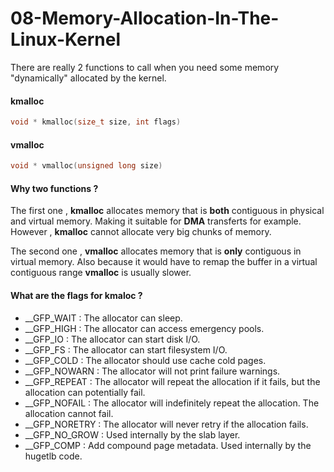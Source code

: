 # 08-Memory-Allocation-In-The-Linux-Kernel

There are really 2 functions to call when you need some memory "dynamically" allocated by the kernel.

#### kmalloc
```c
void * kmalloc(size_t size, int flags)
```

#### vmalloc
```c
void * vmalloc(unsigned long size)
```

#### Why two functions ? 

The first one , **kmalloc** allocates memory that is **both** contiguous in physical and virtual memory. Making it suitable for **DMA** transferts for example. However , **kmalloc** cannot allocate very big chunks of memory.

The second one , **vmalloc** allocates memory that is **only** contiguous in virtual memory. Also because it would have to remap the buffer in a virtual contiguous range **vmalloc** is usually slower.

#### What are the flags for kmaloc ?

- __GFP_WAIT : The allocator can sleep.
- __GFP_HIGH : The allocator can access emergency pools.
- __GFP_IO : The allocator can start disk I/O.
- __GFP_FS : The allocator can start filesystem I/O.
- __GFP_COLD : The allocator should use cache cold pages.
- __GFP_NOWARN : The allocator will not print failure warnings.
- __GFP_REPEAT : The allocator will repeat the allocation if it fails, but the allocation can potentially fail.
-  __GFP_NOFAIL : The allocator will indefinitely repeat the allocation. The allocation cannot fail.
- __GFP_NORETRY : The allocator will never retry if the allocation fails.
- __GFP_NO_GROW : Used internally by the slab layer.
- __GFP_COMP : Add compound page metadata. Used internally by the hugetlb code.
